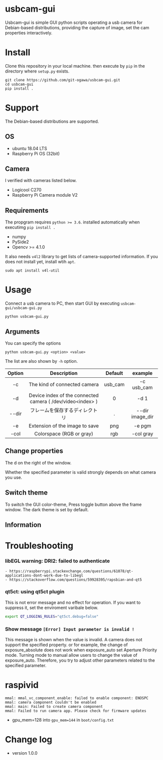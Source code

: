 usbcam-gui
=======

Usbcam-gui is simple GUI python scripts operating a usb camera for Debian-based distributions, providing the capture of image, set the cam properties interactively.


# Install
Clone this repository in your local machine. then execute by `pip` in the directory where `setup.py` exists.

```
git clone https://github.com/git-ogawa/usbcam-gui.git
cd usbcam-gui
pip install .
```


# Support
The Debian-based distributions are supported.

## OS
- ubuntu 18.04 LTS
- Raspberry Pi OS (32bit)

## Camera
I verified with cameras listed below.


- Logicool C270
- Raspberry Pi Camera module V2


## Requirements
The propgram requires `python >= 3.6`. installed automatically when executimg `pip install .`

- numpy
- PySide2
- Opencv >= 4.1.0

It also needs `v4l2` library to get lists of camera-supported information. If you does not install yet, install wtih `apt`.
```
sudo apt install v4l-util
```

# Usage
Connect a usb camera to PC, then start GUI by executing `usbcam-gui/usbcam-gui.py`
```
python usbcam-gui.py
```

## Arguments

You can specify the options
```
python usbcam-gui.py <option> <value>
```

The list are also shown by `-h` option.

| Option | Description | Default | example |
| :--: | :--: | :--: | :--: |
| -c | The kind of connected camera | usb_cam | -c usb_cam |
| -d | Device index of the connected camera ( /dev/video\<index> ) | 0 | -d 1 |
| --dir | フレームを保存するディレクトリ | . | --dir image_dir |
| -e | Extension of the image to save | png | -e pgm |
| -col | Colorspace (RGB or gray) | rgb | -col gray |



## Change properties
The d
on the right of the window.

Whether the specified parameter is valid strongly depends on what camera you use.

## Switch theme
To switch the GUI color-theme, Press toggle button above the frame window. The dark theme is set by default.

## Information


# Troubleshooting

### libEGL warning: DRI2: failed to authenticate
    - https://raspberrypi.stackexchange.com/questions/61078/qt-applications-dont-work-due-to-libegl
    - https://stackoverflow.com/questions/59928395/rapsbian-and-qt5


### qt5ct: using qt5ct plugin
This is not error message and no effect for operation. If you want to suppress it, set the enviroment varibale below.
```bash
export QT_LOGGING_RULES="qt5ct.debug=false"
```

### Show  message `[Error] Input parameter is invalid !`  
This message is shown when the value is invalid. A camera does not support the specified property. or for example, the change of exposure_absolute does not work when exposure_auto set Aperture Priority mode. Turning mode to manual allow users to change the value of exposure_auto. Therefore, you try to adjust other parameters related to the specified parameter.


# raspivid
```
mmal: mmal_vc_component_enable: failed to enable component: ENOSPC
mmal: camera component couldn't be enabled
mmal: main: Failed to create camera component
mmal: Failed to run camera app. Please check for firmware updates
```
- gpu_mem=128 into `gpu_mem=144` in `boot/config.txt`

# Change log
- version 1.0.0